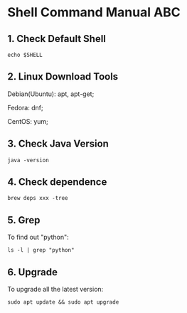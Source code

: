 # Shell Command Manual ABC

## 1. Check Default Shell

    echo $SHELL

## 2. Linux Download Tools

Debian(Ubuntu): apt, apt-get;

Fedora: dnf;

CentOS: yum;

## 3. Check Java Version

    java -version

## 4. Check dependence

    brew deps xxx -tree

## 5. Grep

To find out "python":

    ls -l | grep "python"

## 6. Upgrade

To upgrade all the latest version:

    sudo apt update && sudo apt upgrade
